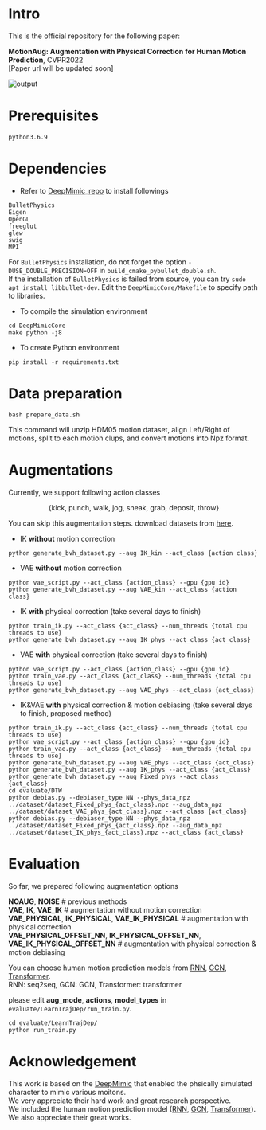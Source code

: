# Intro
This is the official repository for the following paper:

**MotionAug: Augmentation with Physical Correction for Human Motion Prediction**, CVPR2022  
[Paper url will be updated soon]  

![output](https://user-images.githubusercontent.com/32920601/156518681-54ba5a7e-2cee-461f-88ab-ba2255b8ea7e.gif)

# Prerequisites
```
python3.6.9
```

# Dependencies
- Refer to [DeepMimic_repo](https://github.com/xbpeng/DeepMimic) to install followings
```
BulletPhysics
Eigen
OpenGL
freeglut
glew
swig
MPI
```
For ```BulletPhysics``` installation, do not forget the option ```-DUSE_DOUBLE_PRECISION=OFF``` in ```build_cmake_pybullet_double.sh```.  
If the installation of ```BulletPhysics``` is failed from source, you can try ```sudo apt install libbullet-dev```.
Edit the ```DeepMimicCore/Makefile``` to specify path to libraries.


- To compile the simulation environment
```
cd DeepMimicCore
make python -j8
```

- To create Python environment
```
pip install -r requirements.txt
```

# Data preparation
```
bash prepare_data.sh
```
This command will unzip HDM05 motion dataset, align Left/Right of motions, split to each motion clups, and convert motions into Npz format.

# Augmentations
Currently, we support following action classes
<p align="center">
  {kick, punch, walk, jog, sneak, grab, deposit, throw}
</p>

You can skip this augmentation steps. download datasets from [here](https://drive.google.com/drive/folders/1wSyJ5BhiIiBGhVcwi3mXUW7ZFqe4PyiI?usp=sharing).


- IK **without** motion correction
```
python generate_bvh_dataset.py --aug IK_kin --act_class {action class}
```
  

- VAE **without** motion correction
```
python vae_script.py --act_class {action_class} --gpu {gpu id}
python generate_bvh_dataset.py --aug VAE_kin --act_class {action class}
```
  
  
- IK **with** physical correction (take several days to finish)
```
python train_ik.py --act_class {act_class} --num_threads {total cpu threads to use}
python generate_bvh_dataset.py --aug IK_phys --act_class {act_class}
```
  
- VAE **with** physical correction (take several days to finish)
```
python vae_script.py --act_class {action_class} --gpu {gpu id}
python train_vae.py --act_class {act_class} --num_threads {total cpu threads to use}
python generate_bvh_dataset.py --aug VAE_phys --act_class {act_class}
```

- IK&VAE **with** physical correction & motion debiasing (take several days to finish, proposed method)
```
python train_ik.py --act_class {act_class} --num_threads {total cpu threads to use}
python vae_script.py --act_class {action_class} --gpu {gpu id}
python train_vae.py --act_class {act_class} --num_threads {total cpu threads to use}
python generate_bvh_dataset.py --aug VAE_phys --act_class {act_class}
python generate_bvh_dataset.py --aug IK_phys --act_class {act_class}
python generate_bvh_dataset.py --aug Fixed_phys --act_class {act_class}
cd evaluate/DTW
python debias.py --debiaser_type NN --phys_data_npz ../dataset/dataset_Fixed_phys_{act_class}.npz --aug_data_npz ../dataset/dataset_VAE_phys_{act_class}.npz --act_class {act_class}
python debias.py --debiaser_type NN --phys_data_npz ../dataset/dataset_Fixed_phys_{act_class}.npz --aug_data_npz ../dataset/dataset_IK_phys_{act_class}.npz --act_class {act_class}
```
# Evaluation
So far, we prepared following augmentation options  

  **NOAUG**, **NOISE**  # previous methods  
  **VAE**, **IK**, **VAE_IK**  # augmentation without motion correction  
  **VAE_PHYSICAL**, **IK_PHYSICAL**, **VAE_IK_PHYSICAL**  # augmentation with physical correction  
  **VAE_PHYSICAL_OFFSET_NN**, **IK_PHYSICAL_OFFSET_NN**,  
  **VAE_IK_PHYSICAL_OFFSET_NN**  # augmentation with physical correction & motion debiasing  

You can choose human motion prediction models from [RNN](https://github.com/enriccorona/human-motion-prediction-pytorch), [GCN](https://github.com/wei-mao-2019/LearnTrajDep), [Transformer](https://github.com/idiap/potr).  
RNN: seq2seq, GCN: GCN, Transformer: transformer  

please edit **aug_mode**, **actions**, **model_types** in ```evaluate/LearnTrajDep/run_train.py```.
```
cd evaluate/LearnTrajDep/
python run_train.py
```

# Acknowledgement
This work is based on the [DeepMimic](https://xbpeng.github.io/projects/DeepMimic/index.html) that enabled the phsically simulated character to mimic various moitons.  
We very appreciate their hard work and great research perspective.  
We included the human motion prediction model ([RNN](https://github.com/enriccorona/human-motion-prediction-pytorch), [GCN](https://github.com/wei-mao-2019/LearnTrajDep), [Transformer](https://github.com/idiap/potr)).  
We also appreciate their great works.
